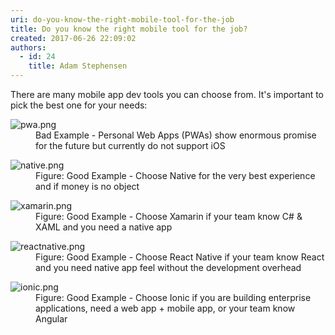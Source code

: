 ```yaml
---
uri: do-you-know-the-right-mobile-tool-for-the-job
title: Do you know the right mobile tool for the job?
created: 2017-06-26 22:09:02
authors:
  - id: 24
    title: Adam Stephensen
---
```





<span class='intro'> <p>There are many&#160;mobile app&#160;dev&#160;tools&#160;you can choose from. It's important to pick the best one for your needs&#58;<br></p> </span>

<dl class="badImage"><dt>
      <img src="/PublishingImages/pwa.png" alt="pwa.png" />
   </dt><dd>Bad Example -&#160;Personal Web Apps (PWAs)&#160;show enormous promise for the future but currently do not support iOS</dd></dl><dl class="goodImage"><dt><img src="/PublishingImages/native.png" alt="native.png" /> </dt><dd>​Figure&#58; Good Example - Choose Native for the very best experience and if money is no object</dd></dl><dl class="goodImage"><dt>
      <img src="/PublishingImages/xamarin.png" alt="xamarin.png" />
   </dt><dd>Figure&#58; Good Example - Choose Xamarin if your team know C# &amp; XAML and you need a native app</dd></dl><dl class="goodImage"><dt>
      <img src="/PublishingImages/reactnative.png" alt="reactnative.png" />
   </dt><dd>Figure&#58; Good Example - Choose React Native if your team know React and you need native app feel without the ​development overhead</dd></dl><dl class="goodImage"><dt>
      <img src="/PublishingImages/ionic.png" alt="ionic.png" />
   </dt><dd>Figure&#58; Good Example - Choose Ionic if you are building enterprise applications, need a web&#160;app + mobile app, or your team know Angular</dd></dl>


